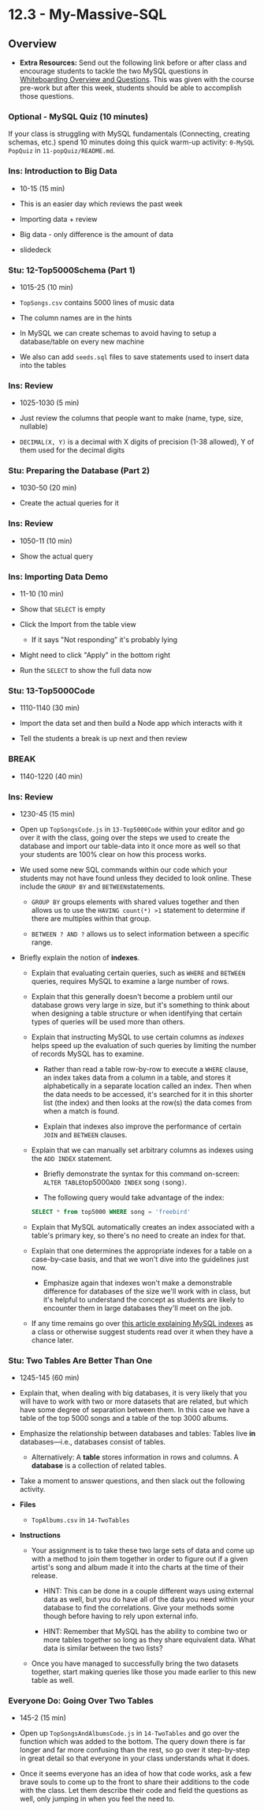 # 12.3 - My-Massive-SQL

## Overview

- **Extra Resources:** Send out the following link before or after class and encourage students to tackle the two MySQL questions in [Whiteboarding Overview and Questions](https://coding-bootcamp-whiteboarding-algorithms.readthedocs-hosted.com/en/latest/). This was given with the course pre-work but after this week, students should be able to accomplish those questions.

### Optional - MySQL Quiz (10 minutes)

If your class is struggling with MySQL fundamentals (Connecting, creating schemas, etc.) spend 10 minutes doing this quick warm-up activity: `0-MySQL PopQuiz` in `11-popQuiz/README.md`.

### Ins: Introduction to Big Data

- 10-15 (15 min)

- This is an easier day which reviews the past week

- Importing data + review

- Big data - only difference is the amount of data

- slidedeck

### Stu: 12-Top5000Schema (Part 1)

- 1015-25 (10 min)

- `TopSongs.csv` contains 5000 lines of music data

- The column names are in the hints

- In MySQL we can create schemas to avoid having to setup a database/table on every new machine

- We also can add `seeds.sql` files to save statements used to insert data into the tables

### Ins: Review

- 1025-1030 (5 min)

- Just review the columns that people want to make (name, type, size, nullable)

- `DECIMAL(X, Y)` is a decimal with X digits of precision (1-38 allowed), Y of them used for the decimal digits

### Stu: Preparing the Database (Part 2)

- 1030-50 (20 min)

- Create the actual queries for it

### Ins: Review

- 1050-11 (10 min)

- Show the actual query

### Ins: Importing Data Demo

- 11-10 (10 min)

- Show that `SELECT` is empty

- Click the Import from the table view

  - If it says "Not responding" it's probably lying

- Might need to click "Apply" in the bottom right

- Run the `SELECT` to show the full data now

### Stu: 13-Top5000Code

- 1110-1140 (30 min)

- Import the data set and then build a Node app which interacts with it

- Tell the students a break is up next and then review

### BREAK

- 1140-1220 (40 min)

### Ins: Review

- 1230-45 (15 min)

- Open up `TopSongsCode.js` in `13-Top5000Code` within your editor and go over it with the class, going over the steps we used to create the database and import our table-data into it once more as well so that your students are 100% clear on how this process works.

- We used some new SQL commands within our code which your students may not have found unless they decided to look online. These include the `GROUP BY` and `BETWEEN`statements.

  - `GROUP BY` groups elements with shared values together and then allows us to use the `HAVING count(*) >1` statement to determine if there are multiples within that group.

  - `BETWEEN ? AND ?` allows us to select information between a specific range.

- Briefly explain the notion of **indexes**.

  - Explain that evaluating certain queries, such as `WHERE` and `BETWEEN` queries, requires MySQL to examine a large number of rows.

  - Explain that this generally doesn't become a problem until our database grows very large in size, but it's something to think about when designing a table structure or when identifying that certain types of queries will be used more than others.

  - Explain that instructing MySQL to use certain columns as _indexes_ helps speed up the evaluation of such queries by limiting the number of records MySQL has to examine.

    - Rather than read a table row-by-row to execute a `WHERE` clause, an index takes data from a column in a table, and stores it alphabetically in a separate location called an index. Then when the data needs to be accessed, it's searched for it in this shorter list (the index) and then looks at the row(s) the data comes from when a match is found.

    - Explain that indexes also improve the performance of certain `JOIN` and `BETWEEN` clauses.

  - Explain that we can manually set arbitrary columns as indexes using the `ADD INDEX` statement.

    - Briefly demonstrate the syntax for this command on-screen: `ALTER TABLE`top5000`ADD INDEX` song `(`song`)`.

    - The following query would take advantage of the index:

    ```sql
    SELECT * from top5000 WHERE song = 'freebird'
    ```

  - Explain that MySQL automatically creates an index associated with a table's primary key, so there's no need to create an index for that.

  - Explain that one determines the appropriate indexes for a table on a case-by-case basis, and that we won't dive into the guidelines just now.

    - Emphasize again that indexes won't make a demonstrable difference for databases of the size we'll work with in class, but it's helpful to understand the concept as students are likely to encounter them in large databases they'll meet on the job.

  - If any time remains go over [this article explaining MySQL indexes](https://atech.blog/viaduct/mysql-indexes-primer) as a class or otherwise suggest students read over it when they have a chance later.

### Stu: Two Tables Are Better Than One

- 1245-145 (60 min)

- Explain that, when dealing with big databases, it is very likely that you will have to work with two or more datasets that are related, but which have some degree of separation between them. In this case we have a table of the top 5000 songs and a table of the top 3000 albums.

- Emphasize the relationship between databases and tables: Tables live **in** databases—i.e., databases consist of tables.

  - Alternatively: A **table** stores information in rows and columns. A **database** is a collection of related tables.

- Take a moment to answer questions, and then slack out the following activity.

- **Files**

  - `TopAlbums.csv` in `14-TwoTables`

- **Instructions**

  - Your assignment is to take these two large sets of data and come up with a method to join them together in order to figure out if a given artist's song and album made it into the charts at the time of their release.

    - HINT: This can be done in a couple different ways using external data as well, but you do have all of the data you need within your database to find the correlations. Give your methods some though before having to rely upon external info.

    - HINT: Remember that MySQL has the ability to combine two or more tables together so long as they share equivalent data. What data is similar between the two lists?

  - Once you have managed to successfully bring the two datasets together, start making queries like those you made earlier to this new table as well.

### Everyone Do: Going Over Two Tables

- 145-2 (15 min)

- Open up `TopSongsAndAlbumsCode.js` in `14-TwoTables` and go over the function which was added to the bottom. The query down there is far longer and far more confusing than the rest, so go over it step-by-step in great detail so that everyone in your class understands what it does.

- Once it seems everyone has an idea of how that code works, ask a few brave souls to come up to the front to share their additions to the code with the class. Let them describe their code and field the questions as well, only jumping in when you feel the need to.
